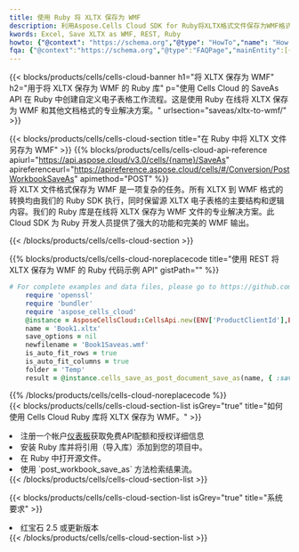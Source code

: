 ```yaml
---
title: 使用 Ruby 将 XLTX 保存为 WMF
description: 利用Aspose.Cells Cloud SDK for Ruby将XLTX格式文件保存为WMF格式文件。
kwords: Excel, Save XLTX as WMF, REST, Ruby
howto: {"@context": "https://schema.org","@type": "HowTo","name": "How to save XLTX as WMF using the Cells Cloud Ruby library.","description": "How to save XLTX as WMF using the Cells Cloud Ruby library.","image": {"@type": "ImageObject"},"url": "/ruby/saveas/xltx-to-wmf/","step": [{ "@type": "HowToStep","name": "How to save XLTX as WMF using the Cells Cloud Ruby library. step 1", "image": {"@type": "ImageObject",},"url": "/ruby/saveas/xltx-to-wmf/","text": "Register an account at <a href='https://dashboard.aspose.cloud/'>Dashboard</a> to get free API quota & authorization details",},{ "@type": "HowToStep","name": "How to save XLTX as WMF using the Cells Cloud Ruby library. step 1", "image": {"@type": "ImageObject",},"url": "/ruby/saveas/xltx-to-wmf/","text": "Install Ruby library and add the reference (import the library) to your project.",},{ "@type": "HowToStep","name": "How to save XLTX as WMF using the Cells Cloud Ruby library. step 1", "image": {"@type": "ImageObject",},"url": "/ruby/saveas/xltx-to-wmf/","text": "Open the source file in Ruby.",},{ "@type": "HowToStep","name": "How to save XLTX as WMF using the Cells Cloud Ruby library. step 1", "image": {"@type": "ImageObject",},"url": "/ruby/saveas/xltx-to-wmf/","text": "Use the `post_workbook_save_as` method to retrieve the resulting stream.",}, ],"supply": {"@type": "HowToSupply","name": "document"},"tool": [{"@type": "HowToTool","name": "RubyMine, Visual Studio Code, Aptana Studio, NetBeans"},{"@type": "HowToTool","name": "Aspose Cells"}],"totalTime": "PT6M"}
fqa: {"@context":"https://schema.org","@type":"FAQPage","mainEntity":[{"@type":"Question","name":"Why save file as other formats file in C# using REST API?","acceptedAnswer":{"@type":"Answer","text":"Documents are encoded in many ways, and some files may be incompatible with the software you use. To open and read such files, just save them as appropriate file formats.<br/><ol><li>Install .NET SDK and add the reference (import the library) to your project.</li><li>Open the source file in C# using REST API.</li><li>Call the PostWorkbookSaveAsRequest() method, passing an output filename with required extension.</li><li>Get the result of save as a separate file.</li></ol>"}},{"@type":"Question","name":"What file formats can I save as with your C# library?","acceptedAnswer":{"@type":"Answer","text":"We support a variety of file formats for conversion using .NET library, including XLSX, Excel, xls , PDF, CSV, HTML, Markdown, XML, PNG, JPG, TIFF, Json, TXT and many more."}},{"@type":"Question","name":"What is the maximum allowed file size for conversion using this .NET library?","acceptedAnswer":{"@type":"Answer","text":"There are no file size limits for format conversions using .NET library."}}]}
---
```

{{< blocks/products/cells/cells-cloud-banner h1="将 XLTX 保存为 WMF" h2="用于将 XLTX 保存为 WMF 的 Ruby 库" p="使用 Cells Cloud 的 SaveAs API 在 Ruby 中创建自定义电子表格工作流程。这是使用 Ruby 在线将 XLTX 保存为 WMF 和其他文档格式的专业解决方案。" urlsection="saveas/xltx-to-wmf/" >}}

{{< blocks/products/cells/cells-cloud-section title="在 Ruby 中将 XLTX 文件另存为 WMF" >}}
{{% blocks/products/cells/cells-cloud-api-reference apiurl="https://api.aspose.cloud/v3.0/cells/{name}/SaveAs" apireferenceurl="https://apireference.aspose.cloud/cells/#/Conversion/PostWorkbookSaveAs" apimethod="POST" %}}
<br/>
将 XLTX 文件格式保存为 WMF 是一项复杂的任务。所有 XLTX 到 WMF 格式的转换均由我们的 Ruby SDK 执行，同时保留源 XLTX 电子表格的主要结构和逻辑内容。我们的 Ruby 库是在线将 XLTX 保存为 WMF 文件的专业解决方案。此 Cloud SDK 为 Ruby 开发人员提供了强大的功能和完美的 WMF 输出。

{{< /blocks/products/cells/cells-cloud-section >}}

{{% blocks/products/cells/cells-cloud-noreplacecode title="使用 REST 将 XLTX 保存为 WMF 的 Ruby 代码示例 API" gistPath="" %}}
  
```ruby
# For complete examples and data files, please go to https://github.com/aspose-cells-cloud/aspose-cells-cloud-ruby/
    require 'openssl'
    require 'bundler'
    require 'aspose_cells_cloud'
    @instance = AsposeCellsCloud::CellsApi.new(ENV['ProductClientId'],ENV['ProductClientSecret'])
    name = 'Book1.xltx'
    save_options = nil
    newfilename = 'Book1Saveas.wmf'
    is_auto_fit_rows = true
    is_auto_fit_columns = true
    folder = 'Temp'
    result = @instance.cells_save_as_post_document_save_as(name, { :save_options=>save_options, :newfilename=>(folder+"/"+newfilename), :is_auto_fit_rows=>is_auto_fit_rows, :is_auto_fit_columns=>is_auto_fit_columns, :folder=>folder})
```
  
{{% /blocks/products/cells/cells-cloud-noreplacecode %}}
<br/>
{{< blocks/products/cells/cells-cloud-section-list isGrey="true" title="如何使用 Cells Cloud Ruby 库将 XLTX 保存为 WMF。" >}}
<li>注册一个帐户<a href="https://dashboard.aspose.cloud/">仪表板</a>获取免费API配额和授权详细信息</li>
<li>安装 Ruby 库并将引用（导入库）添加到您的项目中。</li>
<li>在 Ruby 中打开源文件。</li>
<li>使用 `post_workbook_save_as` 方法检索结果流。</li>
{{< /blocks/products/cells/cells-cloud-section-list >}}

{{< blocks/products/cells/cells-cloud-section-list isGrey="true" title="系统要求" >}}
<li>红宝石 2.5 或更新版本</li>
{{< /blocks/products/cells/cells-cloud-section-list >}}
